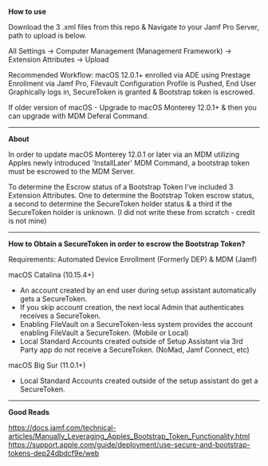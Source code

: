 **How to use**

Download the 3 .xml files from this repo & Navigate to your Jamf Pro Server, path to upload is below.

All Settings -> Computer Management (Management Framework) -> Extension Attributes -> Upload

Recommended Workflow: macOS 12.0.1+ enrolled via ADE using Prestage Enrollment via Jamf Pro, Filevault Configuration Profile is Pushed, End User Graphically logs in, SecureToken is granted & Bootstrap token is escrowed.

If older version of macOS - Upgrade to macOS Monterey 12.0.1+ & then you can upgrade with MDM Deferal Command.

_____________________________________________________________________________________________________

**About**

In order to update macOS Monterey 12.0.1 or later via an MDM utilizing Apples newly introduced 'InstallLater' MDM Command, a bootstrap token must be escrowed to the MDM Server.

To determine the Escrow status of a Bootstrap Token I've included 3 Extension Attributes. One to determine the Bootstrap Token escrow status, a second to determine the SecureToken holder status & a third if the SecureToken holder is unknown. 
(I did not write these from scratch - credit is not mine)

_____________________________________________________________________________________________________


**How to Obtain a SecureToken in order to escrow the Bootstrap Token?**

Requirements: Automated Device Enrollment (Formerly DEP) & MDM (Jamf)

macOS Catalina (10.15.4+)
- An account created by an end user during setup assistant automatically gets a SecureToken. 
- If you skip account creation, the next local Admin that authenticates receives a SecureToken.
- Enabling FileVault on a SecureToken-less system provides the account enabling FileVault a SecureToken. (Mobile or Local) 
- Local Standard Accounts created outside of Setup Assistant via 3rd Party app do not receive a SecureToken. (NoMad, Jamf Connect, etc)

macOS Big Sur (11.0.1+)
- Local Standard Accounts created outside of the setup assistant do get a SecureToken. 

_____________________________________________________________________________________________________


**Good Reads**

https://docs.jamf.com/technical-articles/Manually_Leveraging_Apples_Bootstrap_Token_Functionality.html
https://support.apple.com/guide/deployment/use-secure-and-bootstrap-tokens-dep24dbdcf9e/web

